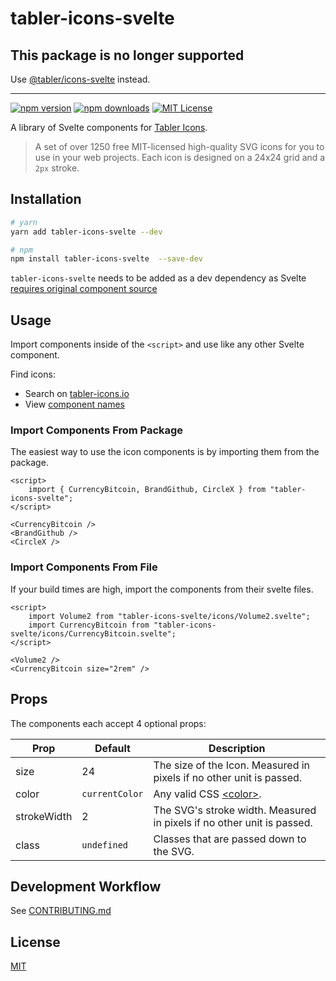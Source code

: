 # tabler-icons-svelte

## This package is no longer supported

Use [@tabler/icons-svelte](https://github.com/tabler/tabler-icons/tree/master/packages/icons-svelte) instead.

<hr/>

[![npm version][npm-version]][npm]
[![npm downloads][npm-downloads]][npm]
[![MIT License][license]](LICENSE)

A library of Svelte components for [Tabler Icons](https://github.com/tabler/tabler-icons).

> A set of over 1250 free MIT-licensed high-quality SVG icons for you to use in your web projects. Each icon is designed on a 24x24 grid and a `2px` stroke.

## Installation

```sh
# yarn
yarn add tabler-icons-svelte --dev

# npm
npm install tabler-icons-svelte  --save-dev
```

`tabler-icons-svelte` needs to be added as a dev dependency as Svelte [requires original component source](https://github.com/sveltejs/sapper-template#using-external-components)

## Usage

Import components inside of the `<script>` and use like any other Svelte component.

Find icons:

-   Search on [tabler-icons.io](https://tabler-icons.io/)
-   View [component names](ICON_INDEX.md)

### Import Components From Package

The easiest way to use the icon components is by importing them from the package.

```svelte
<script>
    import { CurrencyBitcoin, BrandGithub, CircleX } from "tabler-icons-svelte";
</script>

<CurrencyBitcoin />
<BrandGithub />
<CircleX />
```

### Import Components From File

If your build times are high, import the components from their svelte files.

```svelte
<script>
    import Volume2 from "tabler-icons-svelte/icons/Volume2.svelte";
    import CurrencyBitcoin from "tabler-icons-svelte/icons/CurrencyBitcoin.svelte";
</script>

<Volume2 />
<CurrencyBitcoin size="2rem" />
```

## Props

The components each accept 4 optional props:

| Prop        | Default        | Description                                                                              |
| ----------- | -------------- | ---------------------------------------------------------------------------------------- |
| size        | 24             | The size of the Icon. Measured in pixels if no other unit is passed.                     |
| color       | `currentColor` | Any valid CSS [\<color\>](https://developer.mozilla.org/en-US/docs/Web/CSS/color_value). |
| strokeWidth | 2              | The SVG's stroke width. Measured in pixels if no other unit is passed.                   |
| class       | `undefined`    | Classes that are passed down to the SVG.                                                 |

## Development Workflow

See [CONTRIBUTING.md](CONTRIBUTING.md)

## License

[MIT](LICENSE)

[npm]: https://www.npmjs.com/package/tabler-icons-svelte
[npm-version]: https://img.shields.io/npm/v/tabler-icons-svelte
[npm-downloads]: https://img.shields.io/npm/dw/tabler-icons-svelte
[license]: https://img.shields.io/github/license/benflap/tabler-icons-svelte
